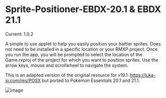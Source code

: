 # Sprite-Positioner-EBDX-20.1 & EBDX 21.1

Current: 1.0.2

A simple to use applet to help you easily position your battler sprites. Does not need to be installed in a specific location or your RMXP project. Once you run the app, you will be prompted to select the location of the Game.rxproj of the project for which you want to position sprites. Use the arrow keys, mouse and scrollwheel to navigate the system.

This is an adapted version of the original resource for v19.1: https://luka-sj.com/res/POSX but ported to Pokémon Essentials 20.1 and 21.1.


![image](https://whackahack.com/foro/attachments/1687384396797-png.14601/)
